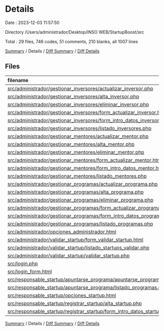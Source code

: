 # Details

Date : 2023-12-03 11:57:50

Directory /Users/administrador/Desktop/INSO WEB/StartupBoost/src

Total : 29 files,  746 codes, 51 comments, 210 blanks, all 1007 lines

[Summary](results.md) / Details / [Diff Summary](diff.md) / [Diff Details](diff-details.md)

## Files
| filename | language | code | comment | blank | total |
| :--- | :--- | ---: | ---: | ---: | ---: |
| [src/administrador/gestionar_inversores/actualizar_inversor.php](/src/administrador/gestionar_inversores/actualizar_inversor.php) | PHP | 16 | 3 | 10 | 29 |
| [src/administrador/gestionar_inversores/alta_inversor.php](/src/administrador/gestionar_inversores/alta_inversor.php) | PHP | 15 | 3 | 9 | 27 |
| [src/administrador/gestionar_inversores/eliminar_inversor.php](/src/administrador/gestionar_inversores/eliminar_inversor.php) | PHP | 13 | 2 | 6 | 21 |
| [src/administrador/gestionar_inversores/form_actualizar_inversor.html](/src/administrador/gestionar_inversores/form_actualizar_inversor.html) | HTML | 36 | 0 | 6 | 42 |
| [src/administrador/gestionar_inversores/form_intro_datos_inversor.html](/src/administrador/gestionar_inversores/form_intro_datos_inversor.html) | HTML | 23 | 0 | 7 | 30 |
| [src/administrador/gestionar_inversores/listado_inversores.php](/src/administrador/gestionar_inversores/listado_inversores.php) | PHP | 40 | 4 | 10 | 54 |
| [src/administrador/gestionar_mentores/actualizar_mentor.php](/src/administrador/gestionar_mentores/actualizar_mentor.php) | PHP | 18 | 3 | 9 | 30 |
| [src/administrador/gestionar_mentores/alta_mentor.php](/src/administrador/gestionar_mentores/alta_mentor.php) | PHP | 17 | 3 | 8 | 28 |
| [src/administrador/gestionar_mentores/eliminar_mentor.php](/src/administrador/gestionar_mentores/eliminar_mentor.php) | PHP | 13 | 2 | 6 | 21 |
| [src/administrador/gestionar_mentores/form_actualizar_mentor.html](/src/administrador/gestionar_mentores/form_actualizar_mentor.html) | HTML | 46 | 0 | 11 | 57 |
| [src/administrador/gestionar_mentores/form_intro_datos_mentor.html](/src/administrador/gestionar_mentores/form_intro_datos_mentor.html) | HTML | 27 | 0 | 9 | 36 |
| [src/administrador/gestionar_mentores/listado_mentores.php](/src/administrador/gestionar_mentores/listado_mentores.php) | PHP | 36 | 4 | 7 | 47 |
| [src/administrador/gestionar_programas/actualizar_programa.php](/src/administrador/gestionar_programas/actualizar_programa.php) | PHP | 17 | 3 | 7 | 27 |
| [src/administrador/gestionar_programas/alta_programa.php](/src/administrador/gestionar_programas/alta_programa.php) | PHP | 16 | 3 | 7 | 26 |
| [src/administrador/gestionar_programas/eliminar_programa.php](/src/administrador/gestionar_programas/eliminar_programa.php) | PHP | 13 | 2 | 6 | 21 |
| [src/administrador/gestionar_programas/form_actualizar_programa.html](/src/administrador/gestionar_programas/form_actualizar_programa.html) | HTML | 41 | 0 | 9 | 50 |
| [src/administrador/gestionar_programas/form_intro_datos_programa.html](/src/administrador/gestionar_programas/form_intro_datos_programa.html) | HTML | 24 | 0 | 7 | 31 |
| [src/administrador/gestionar_programas/listado_programas.php](/src/administrador/gestionar_programas/listado_programas.php) | PHP | 35 | 4 | 8 | 47 |
| [src/administrador/opciones_administrador.html](/src/administrador/opciones_administrador.html) | HTML | 26 | 0 | 4 | 30 |
| [src/administrador/validar_startup/form_validar_startup.html](/src/administrador/validar_startup/form_validar_startup.html) | HTML | 22 | 1 | 2 | 25 |
| [src/administrador/validar_startup/listado_startups_validar.php](/src/administrador/validar_startup/listado_startups_validar.php) | PHP | 27 | 3 | 8 | 38 |
| [src/administrador/validar_startup/validar_startup.php](/src/administrador/validar_startup/validar_startup.php) | PHP | 31 | 3 | 8 | 42 |
| [src/login.php](/src/login.php) | PHP | 51 | 1 | 6 | 58 |
| [src/login_form.html](/src/login_form.html) | HTML | 24 | 0 | 4 | 28 |
| [src/responsable_startup/apuntarse_programa/apuntarse_programa.php](/src/responsable_startup/apuntarse_programa/apuntarse_programa.php) | PHP | 14 | 1 | 7 | 22 |
| [src/responsable_startup/apuntarse_programa/listado_programas.php](/src/responsable_startup/apuntarse_programa/listado_programas.php) | PHP | 32 | 2 | 6 | 40 |
| [src/responsable_startup/opciones_startup.html](/src/responsable_startup/opciones_startup.html) | HTML | 21 | 0 | 6 | 27 |
| [src/responsable_startup/registrar_startup/alta_startup.php](/src/responsable_startup/registrar_startup/alta_startup.php) | PHP | 25 | 4 | 8 | 37 |
| [src/responsable_startup/registrar_startup/form_intro_datos_startup.html](/src/responsable_startup/registrar_startup/form_intro_datos_startup.html) | HTML | 27 | 0 | 9 | 36 |

[Summary](results.md) / Details / [Diff Summary](diff.md) / [Diff Details](diff-details.md)